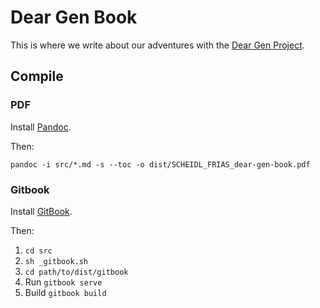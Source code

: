 # Dear Gen Book

This is where we write about our adventures with the [Dear Gen Project](https://github.com/regisfrias/dear-gen).

## Compile

### PDF

Install [Pandoc](http://pandoc.org/installing.html).

Then:

`pandoc -i src/*.md -s --toc -o dist/SCHEIDL_FRIAS_dear-gen-book.pdf`

### Gitbook

Install [GitBook](https://toolchain.gitbook.com/setup.html).

Then:

1. `cd src`
2. `sh _gitbook.sh`
3. `cd path/to/dist/gitbook`
4. Run
    `gitbook serve`
5. Build
    `gitbook build`
